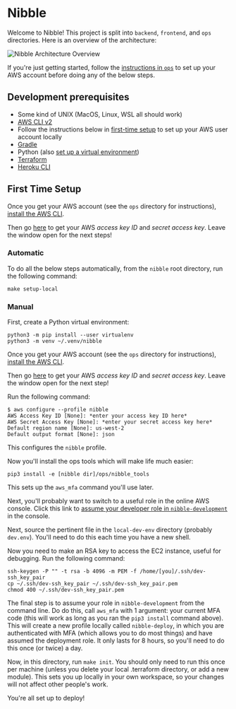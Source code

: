 # Nibble

Welcome to Nibble! This project is split into `backend`, `frontend`, and `ops` directories. Here is an overview of the architecture:

![Nibble Architecture Overview](https://app.lucidchart.com/publicSegments/view/1251ea2e-a8ac-4af8-85d4-4356535dcca0/image.png)

If you're just getting started, follow the [instructions in `ops`](ops/README.md#adding-yourself) to set up your AWS account before doing any of the below steps.

## Development prerequisites

- Some kind of UNIX (MacOS, Linux, WSL all should work)
- [AWS CLI v2](https://docs.aws.amazon.com/cli/latest/userguide/install-cliv2.html)
- Follow the instructions below in [first-time setup](#first-time-setup) to set up your AWS user account locally
- [Gradle](https://gradle.org/install/)
- Python (also [set up a virtual environment](https://packaging.python.org/guides/installing-using-pip-and-virtual-environments/))
- [Terraform](https://www.terraform.io/downloads.html)
- [Heroku CLI](https://devcenter.heroku.com/articles/heroku-cli)

## First Time Setup

Once you get your AWS account (see the `ops` directory for instructions), [install the AWS CLI](https://docs.aws.amazon.com/cli/latest/userguide/install-cliv2.html).

Then go [here](https://console.aws.amazon.com/iam/home#/security_credentials) to get your AWS _access key ID_ and _secret access key_. Leave the window open for the next steps!

### Automatic

To do all the below steps automatically, from the `nibble` root directory, run the following command:

```shell script
make setup-local
```

### Manual

First, create a Python virtual environment:

```shell script
python3 -m pip install --user virtualenv
python3 -m venv ~/.venv/nibble
```

Once you get your AWS account (see the `ops` directory for instructions), [install the AWS CLI](https://docs.aws.amazon.com/cli/latest/userguide/install-cliv2.html).

Then go [here](https://console.aws.amazon.com/iam/home#/security_credentials) to get your AWS _access key ID_ and _secret access key_. Leave the window open for the next step!

Run the following command:

```shell script
$ aws configure --profile nibble
AWS Access Key ID [None]: *enter your access key ID here*
AWS Secret Access Key [None]: *enter your secret access key here*
Default region name [None]: us-west-2
Default output format [None]: json
```

This configures the `nibble` profile.

Now you'll install the ops tools which will make life much easier:

```shell script
pip3 install -e [nibble dir]/ops/nibble_tools
```

This sets up the `aws_mfa` command you'll use later.

Next, you'll probably want to switch to a useful role in the online AWS console. Click this link to [assume your developer role in `nibble-development`](https://signin.aws.amazon.com/switchrole?roleName=job-function/development/developer&account=nibble-development) in the console.

Next, source the pertinent file in the `local-dev-env` directory (probably `dev.env`). You'll need to do this each time you have a new shell.

Now you need to make an RSA key to access the EC2 instance, useful for debugging. Run the following command:

```shell script
ssh-keygen -P "" -t rsa -b 4096 -m PEM -f /home/[you]/.ssh/dev-ssh_key_pair
cp ~/.ssh/dev-ssh_key_pair ~/.ssh/dev-ssh_key_pair.pem
chmod 400 ~/.ssh/dev-ssh_key_pair.pem
```

The final step is to assume your role in `nibble-development` from the command line. Do do this, call `aws_mfa` with 1 argument: your current MFA code (this will work as long as you ran the `pip3 install` command above). This will create a new profile locally called `nibble-deploy`, in which you are authenticated with MFA (which allows you to do most things) and have assumed the deployment role. It only lasts for 8 hours, so you'll need to do this once (or twice) a day.

Now, in this directory, run `make init`. You should only need to run this once per machine (unless you delete your local .terraform directory, or add a new module). This sets you up locally in your own workspace, so your changes will not affect other people's work.

You're all set up to deploy!
